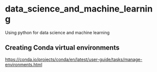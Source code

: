 # data_science_and_machine_learning
Using python for data science and machine learning  

## Creating Conda virtual environments
https://conda.io/projects/conda/en/latest/user-guide/tasks/manage-environments.html
